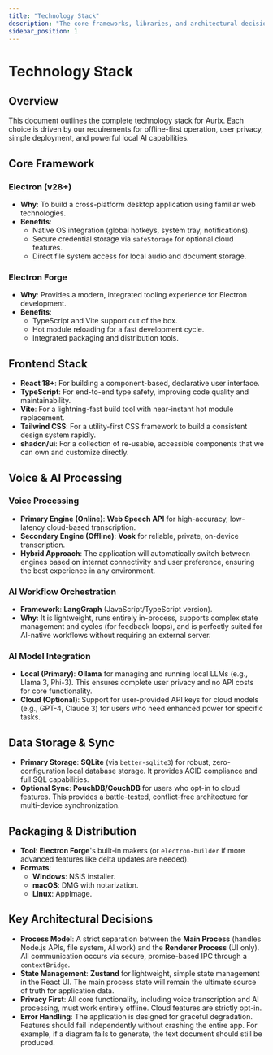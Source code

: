 ```yaml
---
title: "Technology Stack"
description: "The core frameworks, libraries, and architectural decisions for the Aurix project."
sidebar_position: 1
---
```


# Technology Stack

## Overview

This document outlines the complete technology stack for Aurix. Each choice is driven by our requirements for offline-first operation, user privacy, simple deployment, and powerful local AI capabilities.

## Core Framework

### Electron (v28+)
- **Why**: To build a cross-platform desktop application using familiar web technologies.
- **Benefits**: 
  - Native OS integration (global hotkeys, system tray, notifications).
  - Secure credential storage via `safeStorage` for optional cloud features.
  - Direct file system access for local audio and document storage.

### Electron Forge
- **Why**: Provides a modern, integrated tooling experience for Electron development.
- **Benefits**:
  - TypeScript and Vite support out of the box.
  - Hot module reloading for a fast development cycle.
  - Integrated packaging and distribution tools.

## Frontend Stack

- **React 18+**: For building a component-based, declarative user interface.
- **TypeScript**: For end-to-end type safety, improving code quality and maintainability.
- **Vite**: For a lightning-fast build tool with near-instant hot module replacement.
- **Tailwind CSS**: For a utility-first CSS framework to build a consistent design system rapidly.
- **shadcn/ui**: For a collection of re-usable, accessible components that we can own and customize directly.

## Voice & AI Processing

### Voice Processing
- **Primary Engine (Online)**: **Web Speech API** for high-accuracy, low-latency cloud-based transcription.
- **Secondary Engine (Offline)**: **Vosk** for reliable, private, on-device transcription.
- **Hybrid Approach**: The application will automatically switch between engines based on internet connectivity and user preference, ensuring the best experience in any environment.

### AI Workflow Orchestration
- **Framework**: **LangGraph** (JavaScript/TypeScript version).
- **Why**: It is lightweight, runs entirely in-process, supports complex state management and cycles (for feedback loops), and is perfectly suited for AI-native workflows without requiring an external server.

### AI Model Integration
- **Local (Primary)**: **Ollama** for managing and running local LLMs (e.g., Llama 3, Phi-3). This ensures complete user privacy and no API costs for core functionality.
- **Cloud (Optional)**: Support for user-provided API keys for cloud models (e.g., GPT-4, Claude 3) for users who need enhanced power for specific tasks.

## Data Storage & Sync

- **Primary Storage**: **SQLite** (via `better-sqlite3`) for robust, zero-configuration local database storage. It provides ACID compliance and full SQL capabilities.
- **Optional Sync**: **PouchDB/CouchDB** for users who opt-in to cloud features. This provides a battle-tested, conflict-free architecture for multi-device synchronization.

## Packaging & Distribution

- **Tool**: **Electron Forge**'s built-in makers (or `electron-builder` if more advanced features like delta updates are needed).
- **Formats**:
  - **Windows**: NSIS installer.
  - **macOS**: DMG with notarization.
  - **Linux**: AppImage.

## Key Architectural Decisions

- **Process Model**: A strict separation between the **Main Process** (handles Node.js APIs, file system, AI work) and the **Renderer Process** (UI only). All communication occurs via secure, promise-based IPC through a `contextBridge`.
- **State Management**: **Zustand** for lightweight, simple state management in the React UI. The main process state will remain the ultimate source of truth for application data.
- **Privacy First**: All core functionality, including voice transcription and AI processing, must work entirely offline. Cloud features are strictly opt-in.
- **Error Handling**: The application is designed for graceful degradation. Features should fail independently without crashing the entire app. For example, if a diagram fails to generate, the text document should still be produced. 